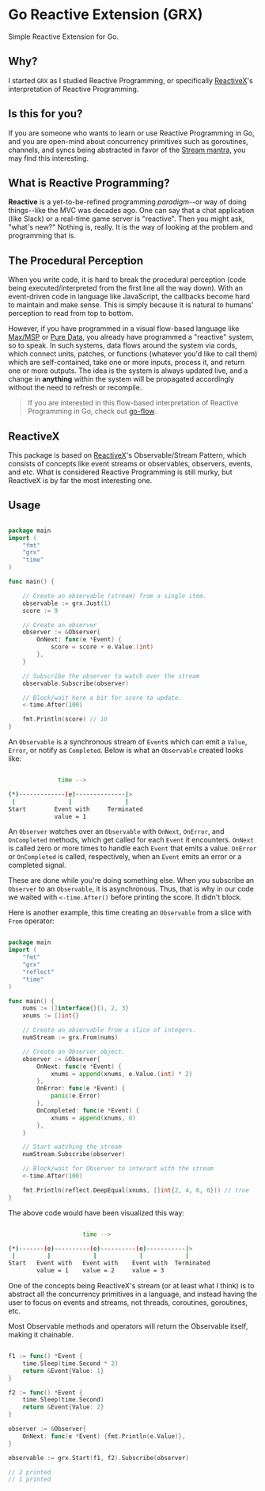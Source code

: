 # Go Reactive Extension (GRX)
Simple Reactive Extension for Go.

## Why?
I started `GRX` as I studied Reactive Programming, or specifically [ReactiveX](http://reactivex.io)'s interpretation of Reactive Programming.

## Is this for you?
If you are someone who wants to learn or use Reactive Programming in Go, and you are open-mind about concurrency primitives such as goroutines, channels, and syncs being abstracted in favor of the [Stream mantra](https://camo.githubusercontent.com/e581baffb3db3e4f749350326af32de8d5ba4363/687474703a2f2f692e696d6775722e636f6d2f4149696d5138432e6a7067), you may find this interesting. 

## What is Reactive Programming?
**Reactive** is a yet-to-be-refined programming *paradigm*--or way of doing things--like the MVC was decades ago. One can say that a chat application (like Slack) or a real-time game server is "reactive". Then you might ask, "what's new?" Nothing is, really. It is the way of looking at the problem and programming that is.

## The Procedural Perception
When you write code, it is hard to break the procedural perception (code being executed/interpreted from the first line all the way down). With an event-driven code in language like JavaScript, the callbacks become hard to maintain and make sense. This is simply because it is natural to humans' perception to read from top to bottom.

However, if you have programmed in a visual flow-based language like [Max/MSP](https://cycling74.com/products/max/#.WAGV0dwgd0I) or [Pure Data](https://puredata.info/), you already have programmed a "reactive" system, so to speak. In such systems, data flows around the system via cords, which connect units, patches, or functions (whatever you'd like to call them) which are self-contained, take one or more inputs, process it, and return one or more outputs. The idea is the system is always updated live, and a change in **anything** within the system will be propagated accordingly without the need to refresh or recompile.

> If you are interested in this flow-based interpretation of Reactive Programming in Go, check out [go-flow](https://github.com/trustmaster/goflow).

## ReactiveX
This package is based on [ReactiveX](http://reactivex.io)'s Observable/Stream Pattern, which consists of concepts like event streams or observables, observers, events, and etc. What is considered Reactive Programming is still murky, but ReactiveX is by far the most interesting one.

## Usage

```go

package main
import (
	"fmt"
	"grx"
	"time"
)

func main() {

	// Create an observable (stream) from a single item.
	observable := grx.Just(1)
	score := 9

	// Create an observer
	observer := &Observer{
		OnNext: func(e *Event) {
			score = score + e.Value.(int)
		},
	}

	// Subscribe the observer to watch over the stream
	observable.Subscribe(observer)

	// Block/wait here a bit for score to update.
	<-time.After(100)

	fmt.Println(score) // 10
}

```

An `Observable` is a synchronous stream of `Event`s which can emit a `Value`, `Error`,
or notify as `Completed`. Below is what an `Observable` created looks like:

```bash

              time -->

(*)-------------(e)--------------|>
 |               |               |
Start        Event with     Terminated
             value = 1

```

An `Observer` watches over an `Observable` with `OnNext`, `OnError`, and `OnCompleted` methods, which get called for each `Event` it encounters. `OnNext` is called zero or more times to handle each `Event` that emits a value. `OnError` or `OnCompleted` is called, respectively, when an `Event` emits an error or a completed signal.

These are done while you're doing something else. When you subscribe an `Observer` to an `Observable`, it is asynchronous. Thus, that is why in our code we waited with `<-time.After()` before printing the score. It didn't block.

Here is another example, this time creating an `Observable` from a slice with `From` operator:

```go

package main
import (
	"fmt"
	"grx"
	"reflect"
	"time"
)

func main() {
	nums := []interface{}{1, 2, 3}
	xnums := []int{}

	// Create an observable from a slice of integers.
	numStream := grx.From(nums)

	// Create an Observer object.
	observer := &Observer{
		OnNext: func(e *Event) {
			xnums = append(xnums, e.Value.(int) * 2)
		},
		OnError: func(e *Event) {
			panic(e.Error)
		},
		OnCompleted: func(e *Event) {
            xnums = append(xnums, 0)
		},
	}

	// Start watching the stream
	numStream.Subscribe(observer)

	// Block/wait for Observer to interact with the stream
	<-time.After(100)

	fmt.Println(reflect.DeepEqual(xnums, []int{2, 4, 6, 0})) // true
}

```

The above code would have been visualized this way:

```bash

                     time -->

(*)-------(e)----------(e)----------(e)-----------|>
 |         |            |            |            |
Start   Event with   Event with    Event with  Terminated
        value = 1    value = 2     value = 3

```

One of the concepts being ReactiveX's stream (or at least what I think) is to abstract all the concurrency primitives in a language, and instead having the user to focus on events and streams, not threads, coroutines, goroutines, etc.

Most Observable methods and operators will return the Observable itself, making it chainable.

```go

f1 := func() *Event {
	time.Sleep(time.Second * 2)
	return &Event{Value: 1}
}

f2 := func() *Event {
	time.Sleep(time.Second)
	return &Event{Value: 2}
}

observer := &Observer{
	OnNext: func(e *Event) {fmt.Println(e.Value)},
}

observable := grx.Start(f1, f2).Subscribe(observer)

// 2 printed
// 1 printed

```
